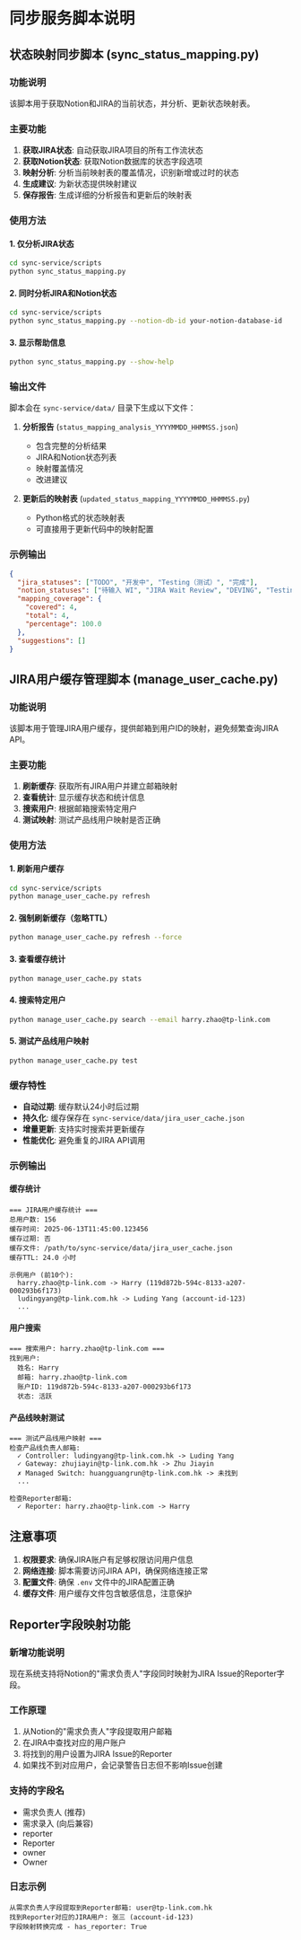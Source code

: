 # 同步服务脚本说明

## 状态映射同步脚本 (sync_status_mapping.py)

### 功能说明
该脚本用于获取Notion和JIRA的当前状态，并分析、更新状态映射表。

### 主要功能
1. **获取JIRA状态**: 自动获取JIRA项目的所有工作流状态
2. **获取Notion状态**: 获取Notion数据库的状态字段选项
3. **映射分析**: 分析当前映射表的覆盖情况，识别新增或过时的状态
4. **生成建议**: 为新状态提供映射建议
5. **保存报告**: 生成详细的分析报告和更新后的映射表

### 使用方法

#### 1. 仅分析JIRA状态
```bash
cd sync-service/scripts
python sync_status_mapping.py
```

#### 2. 同时分析JIRA和Notion状态
```bash
cd sync-service/scripts
python sync_status_mapping.py --notion-db-id your-notion-database-id
```

#### 3. 显示帮助信息
```bash
python sync_status_mapping.py --show-help
```

### 输出文件
脚本会在 `sync-service/data/` 目录下生成以下文件：

1. **分析报告** (`status_mapping_analysis_YYYYMMDD_HHMMSS.json`)
   - 包含完整的分析结果
   - JIRA和Notion状态列表
   - 映射覆盖情况
   - 改进建议

2. **更新后的映射表** (`updated_status_mapping_YYYYMMDD_HHMMSS.py`)
   - Python格式的状态映射表
   - 可直接用于更新代码中的映射配置

### 示例输出
```json
{
  "jira_statuses": ["TODO", "开发中", "Testing（测试）", "完成"],
  "notion_statuses": ["待输入 WI", "JIRA Wait Review", "DEVING", "Testing"],
  "mapping_coverage": {
    "covered": 4,
    "total": 4,
    "percentage": 100.0
  },
  "suggestions": []
}
```

## JIRA用户缓存管理脚本 (manage_user_cache.py)

### 功能说明
该脚本用于管理JIRA用户缓存，提供邮箱到用户ID的映射，避免频繁查询JIRA API。

### 主要功能
1. **刷新缓存**: 获取所有JIRA用户并建立邮箱映射
2. **查看统计**: 显示缓存状态和统计信息
3. **搜索用户**: 根据邮箱搜索特定用户
4. **测试映射**: 测试产品线用户映射是否正确

### 使用方法

#### 1. 刷新用户缓存
```bash
cd sync-service/scripts
python manage_user_cache.py refresh
```

#### 2. 强制刷新缓存（忽略TTL）
```bash
python manage_user_cache.py refresh --force
```

#### 3. 查看缓存统计
```bash
python manage_user_cache.py stats
```

#### 4. 搜索特定用户
```bash
python manage_user_cache.py search --email harry.zhao@tp-link.com
```

#### 5. 测试产品线用户映射
```bash
python manage_user_cache.py test
```

### 缓存特性
- **自动过期**: 缓存默认24小时后过期
- **持久化**: 缓存保存在 `sync-service/data/jira_user_cache.json`
- **增量更新**: 支持实时搜索并更新缓存
- **性能优化**: 避免重复的JIRA API调用

### 示例输出

#### 缓存统计
```
=== JIRA用户缓存统计 ===
总用户数: 156
缓存时间: 2025-06-13T11:45:00.123456
缓存过期: 否
缓存文件: /path/to/sync-service/data/jira_user_cache.json
缓存TTL: 24.0 小时

示例用户 (前10个):
  harry.zhao@tp-link.com -> Harry (119d872b-594c-8133-a207-000293b6f173)
  ludingyang@tp-link.com.hk -> Luding Yang (account-id-123)
  ...
```

#### 用户搜索
```
=== 搜索用户: harry.zhao@tp-link.com ===
找到用户:
  姓名: Harry
  邮箱: harry.zhao@tp-link.com
  账户ID: 119d872b-594c-8133-a207-000293b6f173
  状态: 活跃
```

#### 产品线映射测试
```
=== 测试产品线用户映射 ===
检查产品线负责人邮箱:
  ✓ Controller: ludingyang@tp-link.com.hk -> Luding Yang
  ✓ Gateway: zhujiayin@tp-link.com.hk -> Zhu Jiayin
  ✗ Managed Switch: huangguangrun@tp-link.com.hk -> 未找到
  ...

检查Reporter邮箱:
  ✓ Reporter: harry.zhao@tp-link.com -> Harry
```

## 注意事项

1. **权限要求**: 确保JIRA账户有足够权限访问用户信息
2. **网络连接**: 脚本需要访问JIRA API，确保网络连接正常
3. **配置文件**: 确保 `.env` 文件中的JIRA配置正确
4. **缓存文件**: 用户缓存文件包含敏感信息，注意保护

## Reporter字段映射功能

### 新增功能说明
现在系统支持将Notion的"需求负责人"字段同时映射为JIRA Issue的Reporter字段。

### 工作原理
1. 从Notion的"需求负责人"字段提取用户邮箱
2. 在JIRA中查找对应的用户账户
3. 将找到的用户设置为JIRA Issue的Reporter
4. 如果找不到对应用户，会记录警告日志但不影响Issue创建

### 支持的字段名
- 需求负责人 (推荐)
- 需求录入 (向后兼容)
- reporter
- Reporter
- owner
- Owner

### 日志示例
```
从需求负责人字段提取到Reporter邮箱: user@tp-link.com.hk
找到Reporter对应的JIRA用户: 张三 (account-id-123)
字段映射转换完成 - has_reporter: True
``` 